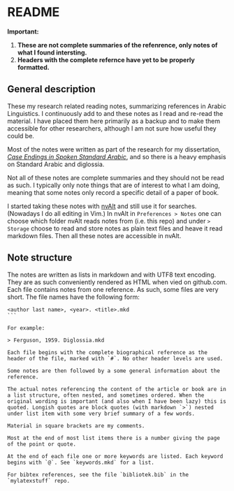 # README

**Important:**

1. **These are not complete summaries of the refenrence, only notes of what I found intersting.**
3. **Headers with the complete refernce have yet to be properly formatted.** 


## General description

These my research related reading notes, summarizing references in Arabic Linguistics. I continuously add to and these notes as I read and re-read the material. I have placed them here primarily as a backup and to make them accessible for other researchers, although I am not sure how useful they could be.

Most of the notes were written as part of the research for my dissertation, [*Case Endings in Spoken Standard Arabic*](https://lup.lub.lu.se/search/publication/8524489), and so there is a heavy emphasis on Standard Arabic and diglossia.

Not all of these notes are complete summaries and they should not be read as such. I typically only note things that are of interest to what I am doing, meaning that some notes only record a specific detail of a paper of book.

I started taking these notes with [nvAlt](http://brettterpstra.com/projects/nvalt/) and still use it for searches. (Nowadays I do all editing in Vim.) In nvAlt in `Preferences > Notes` one can choose which folder nvAlt reads notes from (i.e. this repo) and under `> Storage` choose to read and store notes as plain text files and heave it read markdown files. Then all these notes are accessible in nvAlt.

## Note structure

The notes are written as lists in markdown and with UTF8 text encoding. They are as such conveniently rendered as HTML when vied on github.com. Each file contains notes from one reference. As such, some files are very short. The file names have the following form:

````
<author last name>, <year>. <title>.mkd
```

For example:

> Ferguson, 1959. Diglossia.mkd

Each file begins with the complete biographical reference as the header of the file, marked with `#`. No other header levels are used.

Some notes are then followed by a some general information about the reference.

The actual notes referencing the content of the article or book are in a list structure, often nested, and sometimes ordered. When the original wording is important (and also when I have been lazy) this is quoted. Longish quotes are block quotes (with markdown `>`) nested under list item with some very brief summary of a few words.

Material in square brackets are my comments.

Most at the end of most list items there is a number giving the page of the point or quote.

At the end of each file one or more keywords are listed. Each keyword begins with `@`. See `keywords.mkd` for a list. 

For bibtex references, see the file `bibliotek.bib` in the `mylatexstuff` repo.
